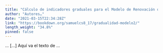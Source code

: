 ```yaml
---
title: "Cálculo de indicadores graduales para el Modelo de Renovación de Licencia"
author: "Autores…"
date: "2021-03-15T22:34:28Z"
link: "https://bookdown.org/samuelcs8_17/gradualidad-modelo2/"
length_weight: "34.8%"
pinned: false
---
```


… [...] Aquí va el texto de ...
